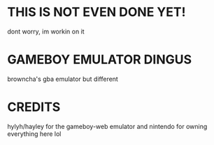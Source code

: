 # THIS IS NOT EVEN DONE YET!
dont worry, im workin on it

# GAMEBOY EMULATOR DINGUS
browncha's gba emulator but different

# CREDITS
hylyh/hayley for the gameboy-web emulator and nintendo for owning everything here lol
